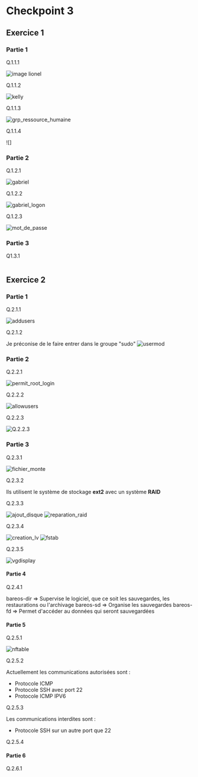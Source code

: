 # Checkpoint 3


## Exercice 1

### Partie 1

Q.1.1.1

![image lionel](/Ressources/lionel.lemarchand.png)

Q.1.1.2

![kelly](/Ressources/kelly.png)

Q.1.1.3

![grp_ressource_humaine](/Ressources/grp_ressource_humaine.png)

Q.1.1.4

![]


### Partie 2

Q.1.2.1

![gabriel](/Ressources/gabriel_ghul.png)

Q.1.2.2

![gabriel_logon](/Ressources/gabriel_computeur.png)

Q.1.2.3

![mot_de_passe](/Ressources/mot_de_passe.png)

### Partie 3

Q1.3.1

![]()


## Exercice 2

### Partie 1

Q.2.1.1

![addusers](/Ressources/addusers.png)

Q.2.1.2

Je préconise de le faire entrer dans le groupe "sudo"
![usermod](/Ressources/usermod.png)

### Partie 2

Q.2.2.1

![permit_root_login](/Ressources/permitrootlogin.png)

Q.2.2.2

![allowusers](/Ressources/allowusers.png)

Q.2.2.3

![Q.2.2.3](/Ressources/Q.2.2.3.png)

### Partie 3

Q.2.3.1

![fichier_monte](/Ressources/fichier_monte.png)

Q.2.3.2

Ils utilisent le système de stockage **ext2** avec un système **RAID**

Q.2.3.3

![ajout_disque](/Ressources/ajout_disque.png)
![reparation_raid](/Ressources/reparation_raid.png)

Q.2.3.4

![creation_lv](/Ressources/creation_lv.png)
![fstab](/Ressources/fstab.png)

Q.2.3.5

![vgdisplay](/Ressources/vgdisplay.png)

#### Partie 4

Q.2.4.1

bareos-dir => Supervise le logiciel, que ce soit les sauvegardes, les restaurations ou l'archivage
bareos-sd => Organise les sauvegardes
bareos-fd => Permet d'accéder au données qui seront sauvegardées

#### Partie 5

Q.2.5.1

![nftable](/Ressources/nftable.png)

Q.2.5.2

Actuellement les communications autorisées sont :
- Protocole ICMP
- Protocole SSH avec port 22
- Protocole ICMP IPV6

Q.2.5.3

Les communications interdites sont :
- Protocole SSH sur un autre port que 22


Q.2.5.4


#### Partie 6

Q.2.6.1












